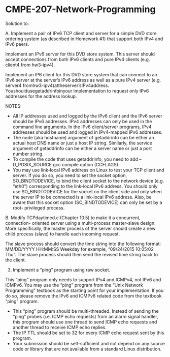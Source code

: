 # CMPE-207-Network-Programming

Solution to:

A. Implement a pair of IPv6 TCP client and server for a simple DVD store ordering system (as described in Homework #1) that support both IPv4 and IPv6 peers.

Implement an IPv6 server for this DVD store system. This server should accept connections from both IPv6 clients and pure IPv4 clients (e.g. client4 from hw3-ipv4).

Implement an IP6 client for this DVD store system that can connect to an IPv6 server at the server’s IPv6 address as well as a pure IPv4 server (e.g. server4 fromhw3-ipv4)attheserver’sIPv4address. Youshouldusegetaddrinfoinyour implementation to request only IPv6 addresses for the address lookup.

NOTES:
* All IP addresses used and logged by the IPv6 client and the IPv6 server should be IPv6 addresses. IPv4 addresses can only be used in the command line arguments. In the IPv6 client/server programs, IPv4 addresses should be used and logged in IPv4-mapped IPv6 addresses.
* The node (aka hostname) argument of getaddrinfo can be either an actual host DNS name or just a host IP string. Similarly, the service argument of getaddrinfo can be either a server name or just a port number string.
* To compile the code that uses getaddrinfo, you need to add –D_POSIX_SOURCE gcc compile option (CCFLAGS).
* You may use link-local IPv6 address on Linux to test your TCP client and server. If you do so, you need to set the socket option, SO_BINDTODEVICE, to bind the client socket to the network device (e.g. “eth0”) corresponding to the link-local IPv6 address. You should only use SO_BINDTODEVICE for the socket on the client side and only when the server IP to be connected is a link-local IPv6 address. Also, be aware that this socket option (SO_BINDTODEVICE) can only be set by a root- privileged process.

B. Modify TCPdaytimed.c (Chapter 10.5) to make it a concurrent, connection- oriented server using a multi-process master-slave design. More specifically, the master process of the server should create a new child process (slave) to handle each incoming request. 

The slave process should convert the time string into the following format: MM/DD/YYYY HH:MM:SS Weekday for example, “09/24/2015 10:05:02 Thu”. The slave process should then send the revised time string back to the client.

3. Implement a “ping” program using raw socket.

This “ping” program only needs to support IPv4 and ICMPv4, not IPv6 and ICMPv6.
You may use the “ping” program from the “Unix Network Programming” textbook as the starting point for your implementation. If you do so, please remove the IPv6 and ICMPv6 related code from the textbook “ping” program.

* This “ping” program should be multi-threaded. Instead of sending the “ping” probes (i.e. ICMP echo requests) from an alarm signal handler, this program should use one thread to send ICMP echo requests and another thread to receive ICMP echo replies.
* The IP TTL should be set to 32 for every ICMP echo request sent by this program.
* Your submission should be self-sufficient and not depend on any source code or
library that are not available from a standard Linux distribution.
